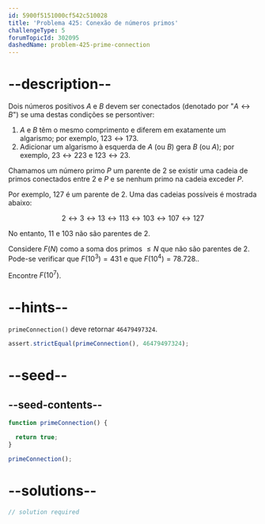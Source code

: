 ```yaml
---
id: 5900f5151000cf542c510028
title: 'Problema 425: Conexão de números primos'
challengeType: 5
forumTopicId: 302095
dashedName: problem-425-prime-connection
---
```


# --description--

Dois números positivos $A$ e $B$ devem ser conectados (denotado por "$A ↔ B$") se uma destas condições se persontiver:

1. $A$ e $B$ têm o mesmo comprimento e diferem em exatamente um algarismo; por exemplo, $123 ↔ 173$.
2. Adicionar um algarismo à esquerda de $A$ (ou $B$) gera $B$ (ou $A$); por exemplo, $23 ↔ 223$ e $123 ↔ 23$.

Chamamos um número primo $P$ um parente de 2 se existir uma cadeia de primos conectados entre 2 e $P$ e se nenhum primo na cadeia exceder $P$.

Por exemplo, 127 é um parente de 2. Uma das cadeias possíveis é mostrada abaixo:

$$2 ↔ 3 ↔ 13 ↔ 113 ↔ 103 ↔ 107 ↔ 127$$

No entanto, 11 e 103 não são parentes de 2.

Considere $F(N)$ como a soma dos primos $≤ N$ que não são parentes de 2. Pode-se verificar que $F({10}^3) = 431$ e que $F({10}^4) = 78.728.$.

Encontre $F({10}^7)$.

# --hints--

`primeConnection()` deve retornar `46479497324`.

```js
assert.strictEqual(primeConnection(), 46479497324);
```

# --seed--

## --seed-contents--

```js
function primeConnection() {

  return true;
}

primeConnection();
```

# --solutions--

```js
// solution required
```
